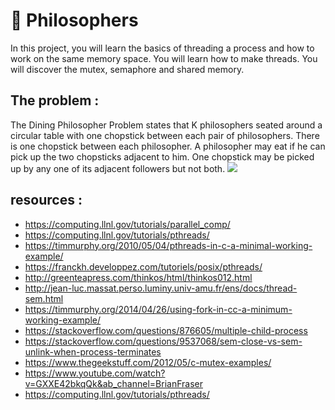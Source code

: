#  :monocle_face:	 Philosophers
 In this project, you will learn the basics of threading a process and how to work on the same memory space. You will learn how to make threads. You will discover the mutex, semaphore and shared memory.

## The problem :
 The Dining Philosopher Problem states that K philosophers seated around a circular table with one chopstick between each pair of philosophers. There is one chopstick between each philosopher. A philosopher may eat if he can pick up the two chopsticks adjacent to him. One chopstick may be picked up by any one of its adjacent followers but not both. 
 <img src="https://github.com/nowl01/Philosophers/blob/master/res/An_illustration_of_the_dining_philosophers_problem.png">

## resources :
   
* https://computing.llnl.gov/tutorials/parallel_comp/
* https://computing.llnl.gov/tutorials/pthreads/
* https://timmurphy.org/2010/05/04/pthreads-in-c-a-minimal-working-example/
* https://franckh.developpez.com/tutoriels/posix/pthreads/
* http://greenteapress.com/thinkos/html/thinkos012.html
* http://jean-luc.massat.perso.luminy.univ-amu.fr/ens/docs/thread-sem.html
* https://timmurphy.org/2014/04/26/using-fork-in-cc-a-minimum-working-example/
* https://stackoverflow.com/questions/876605/multiple-child-process
* https://stackoverflow.com/questions/9537068/sem-close-vs-sem-unlink-when-process-terminates
* https://www.thegeekstuff.com/2012/05/c-mutex-examples/
* https://www.youtube.com/watch?v=GXXE42bkqQk&ab_channel=BrianFraser
* https://computing.llnl.gov/tutorials/pthreads/
